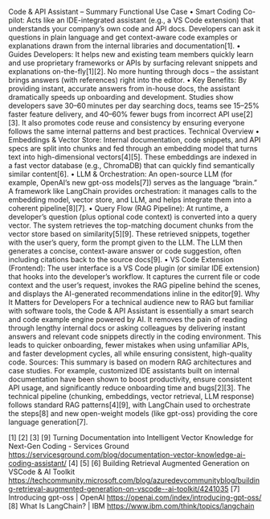 Code & API Assistant – Summary
Functional Use Case
  •  Smart Coding Co-pilot: Acts like an IDE-integrated assistant (e.g., a VS Code extension) that understands your company’s own code and API docs. Developers can ask it questions in plain language and get context-aware code examples or explanations drawn from the internal libraries and documentation[1].
  •  Guides Developers: It helps new and existing team members quickly learn and use proprietary frameworks or APIs by surfacing relevant snippets and explanations on-the-fly[1][2]. No more hunting through docs – the assistant brings answers (with references) right into the editor.
  •  Key Benefits: By providing instant, accurate answers from in-house docs, the assistant dramatically speeds up onboarding and development. Studies show developers save 30–60 minutes per day searching docs, teams see 15–25% faster feature delivery, and 40–60% fewer bugs from incorrect API use[2][3]. It also promotes code reuse and consistency by ensuring everyone follows the same internal patterns and best practices.
Technical Overview
  •  Embeddings & Vector Store: Internal documentation, code snippets, and API specs are split into chunks and fed through an embedding model that turns text into high-dimensional vectors[4][5]. These embeddings are indexed in a fast vector database (e.g., ChromaDB) that can quickly find semantically similar content[6].
  •  LLM & Orchestration: An open-source LLM (for example, OpenAI’s new gpt-oss models[7]) serves as the language “brain.” A framework like LangChain provides orchestration: it manages calls to the embedding model, vector store, and LLM, and helps integrate them into a coherent pipeline[8][7].
  •  Query Flow (RAG Pipeline): At runtime, a developer’s question (plus optional code context) is converted into a query vector. The system retrieves the top-matching document chunks from the vector store based on similarity[5][9]. These retrieved snippets, together with the user’s query, form the prompt given to the LLM. The LLM then generates a concise, context-aware answer or code suggestion, often including citations back to the source docs[9].
  •  VS Code Extension (Frontend): The user interface is a VS Code plugin (or similar IDE extension) that hooks into the developer’s workflow. It captures the current file or code context and the user’s request, invokes the RAG pipeline behind the scenes, and displays the AI-generated recommendations inline in the editor[9].
Why It Matters for Developers
For a technical audience new to RAG but familiar with software tools, the Code & API Assistant is essentially a smart search and code example engine powered by AI. It removes the pain of reading through lengthy internal docs or asking colleagues by delivering instant answers and relevant code snippets directly in the coding environment. This leads to quicker onboarding, fewer mistakes when using unfamiliar APIs, and faster development cycles, all while ensuring consistent, high-quality code.
Sources: This summary is based on modern RAG architectures and case studies. For example, customized IDE assistants built on internal documentation have been shown to boost productivity, ensure consistent API usage, and significantly reduce onboarding time and bugs[2][3]. The technical pipeline (chunking, embeddings, vector retrieval, LLM response) follows standard RAG patterns[4][9], with LangChain used to orchestrate the steps[8] and new open-weight models (like gpt-oss) providing the core language generation[7].

[1] [2] [3] [9] Turning Documentation into Intelligent Vector Knowledge for Next-Gen Coding - Services Ground
https://servicesground.com/blog/documentation-vector-knowledge-ai-coding-assistant/
[4] [5] [6] Building Retrieval Augmented Generation on VSCode & AI Toolkit
https://techcommunity.microsoft.com/blog/azuredevcommunityblog/building-retrieval-augmented-generation-on-vscode--ai-toolkit/4241035
[7] Introducing gpt-oss | OpenAI
https://openai.com/index/introducing-gpt-oss/
[8] What Is LangChain? | IBM
https://www.ibm.com/think/topics/langchain

